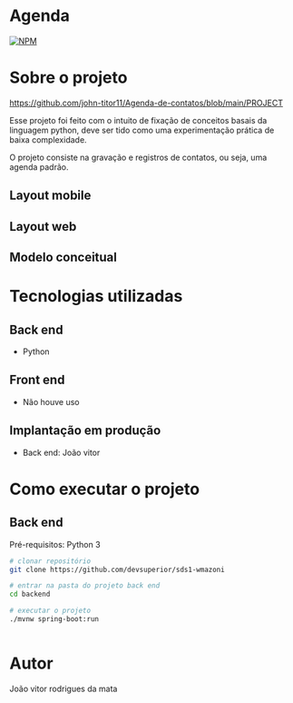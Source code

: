 # Agenda
[![NPM](https://img.shields.io/npm/l/react)](https://github.com/john-titor11/Agenda-de-contatos/blob/main/LICENSE) 

# Sobre o projeto

https://github.com/john-titor11/Agenda-de-contatos/blob/main/PROJECT

Esse projeto foi feito com o intuito de fixação de conceitos basais da linguagem python, deve ser tido como uma experimentação prática de baixa complexidade.

O projeto consiste na gravação e registros de contatos, ou seja, uma agenda padrão.

## Layout mobile


## Layout web



## Modelo conceitual


# Tecnologias utilizadas
## Back end
- Python
## Front end
- Não houve uso
## Implantação em produção
- Back end: João vitor 

# Como executar o projeto

## Back end
Pré-requisitos: Python 3

```bash
# clonar repositório
git clone https://github.com/devsuperior/sds1-wmazoni

# entrar na pasta do projeto back end
cd backend

# executar o projeto
./mvnw spring-boot:run
```


```bash

```

# Autor

João vitor rodrigues da mata


